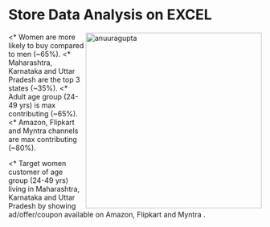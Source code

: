 <h1><strong>Store Data Analysis on EXCEL</h1></strong>

<p><img align="right" width="350" src="https://www.filepicker.io/api/file/ojQ0fML1Q5uqycA0AmUy" alt="anuuragupta" /></p>

<n><* Women are more likely to buy compared to men (~65%).</strong></n>
<n><* Maharashtra, Karnataka and Uttar Pradesh are the top 3 states (~35%).</strong></n>
<n><* Adult age group (24-49 yrs) is max contributing (~65%).</strong></n>
<n><* Amazon, Flipkart and Myntra channels are max contributing (~80%).</strong></n>

<n><* Target women customer of age group (24-49 yrs) living in Maharashtra, Karnataka and Uttar Pradesh by showing ad/offer/coupon available on Amazon, Flipkart and Myntra  .</strong></n>
